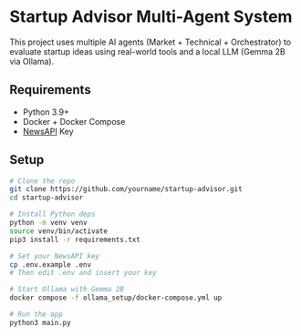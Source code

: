 # Startup Advisor Multi-Agent System

This project uses multiple AI agents (Market + Technical + Orchestrator) to evaluate startup ideas using real-world tools and a local LLM (Gemma 2B via Ollama).

## Requirements

- Python 3.9+
- Docker + Docker Compose
- [NewsAPI](https://newsapi.org/) Key

## Setup

```bash
# Clone the repo
git clone https://github.com/yourname/startup-advisor.git
cd startup-advisor

# Install Python deps
python -m venv venv
source venv/bin/activate
pip3 install -r requirements.txt

# Set your NewsAPI key
cp .env.example .env
# Then edit .env and insert your key

# Start Ollama with Gemma 2B
docker compose -f ollama_setup/docker-compose.yml up

# Run the app
python3 main.py
